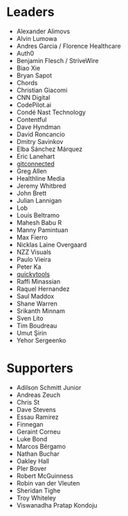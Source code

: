 # Leaders

- Alexander Alimovs
- Alvin Lumowa
- Andres Garcia / Florence Healthcare
- Auth0
- Benjamin Flesch / StriveWire
- Biao Xie
- Bryan Sapot
- Chords
- Christian Giacomi
- CNN Digital
- CodePilot.ai
- Condé Nast Technology
- Contentful
- Dave Hyndman
- David Roncancio
- Dmitry Savinkov
- Elba Sánchez Márquez
- Eric Lanehart
- [gitconnected](https://gitconnected.com)
- Greg Allen
- Healthline Media
- Jeremy Whitbred
- John Brett
- Julian Lannigan
- Lob
- Louis Beltramo
- Mahesh Babu R
- Manny Pamintuan
- Max Fierro
- Nicklas Laine Overgaard
- NZZ Visuals
- Paulo Vieira
- Peter Ka
- [quickytools](https://www.quickytools.com)
- Raffi Minassian
- Raquel Hernandez
- Saul Maddox
- Shane Warren
- Srikanth Minnam
- Sven Lito
- Tim Boudreau
- Umut Şirin
- Yehor Sergeenko

# Supporters

- Adilson Schmitt Junior
- Andreas Zeuch
- Chris St
- Dave Stevens
- Essau Ramirez
- Finnegan
- Geraint Corneu
- Luke Bond
- Marcos Bérgamo
- Nathan Buchar
- Oakley Hall
- PIer Bover
- Robert McGuinness
- Robin van der Vleuten
- Sheridan Tighe
- Troy Whiteley
- Viswanadha Pratap Kondoju

